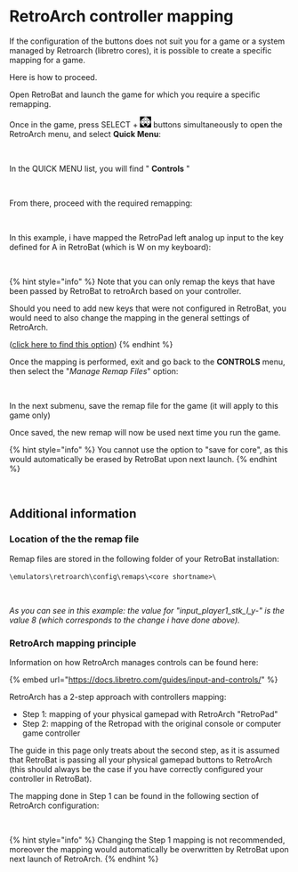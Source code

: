 # RetroArch controller mapping

If the configuration of the buttons does not suit you for a game or a system managed by Retroarch (libretro cores), it is possible to create a specific mapping for a game.

Here is how to proceed.



Open RetroBat and launch the game for which you require a specific remapping.

Once in the game, press SELECT + ![](<../../.gitbook/assets/image (25).png>) buttons simultaneously to open the RetroArch menu, and select **Quick Menu**:

<div align="left">

<figure><img src="https://i.imgur.com/HiJ66mI.png" alt=""><figcaption></figcaption></figure>

</div>

In the QUICK MENU list, you will find " **Controls** "

<div align="left">

<figure><img src="https://i.imgur.com/8jpwjmZ.png" alt=""><figcaption></figcaption></figure>

</div>

From there, proceed with the required remapping:

<div align="left">

<figure><img src="https://i.imgur.com/k78mZCY.png" alt=""><figcaption></figcaption></figure>

</div>

In this example, i have mapped the RetroPad left analog up input to the key defined for A in RetroBat (which is W on my keyboard):

<div align="left">

<figure><img src="https://i.imgur.com/yTnHq8K.png" alt=""><figcaption></figcaption></figure>

</div>

{% hint style="info" %}
Note that you can only remap the keys that have been passed by RetroBat to retroArch based on your controller.

Should you need to add new keys that were not configured in RetroBat, you would need to also change the mapping in the general settings of RetroArch.

([click here to find this option](retroarch-controller-mapping.md#retroarch-mapping-principle))
{% endhint %}

Once the mapping is performed, exit and go back to the **CONTROLS** menu, then select the "_Manage Remap Files_" option:

<div align="left">

<figure><img src="https://i.imgur.com/g5xiFro.png" alt=""><figcaption></figcaption></figure>

</div>

In the next submenu, save the remap file for the game (it will apply to this game only)

Once saved, the new remap will now be used next time you run the game.

{% hint style="info" %}
You cannot use the option to "save for core", as this would automatically be erased by RetroBat upon next launch.
{% endhint %}

<div align="left">

<figure><img src="https://i.imgur.com/4WyqBdQ.png" alt=""><figcaption></figcaption></figure>

</div>

## Additional information

### Location of the the remap file

Remap files are stored in the following folder of your RetroBat installation:

`\emulators\retroarch\config\remaps\<core shortname>\`

<div align="left">

<figure><img src="https://i.imgur.com/ljP0sMO.png" alt=""><figcaption></figcaption></figure>

</div>

_As you can see in this example: the value for "input\_player1\_stk\_l\_y-" is the value 8 (which corresponds to the change i have done above)._

### RetroArch mapping principle

Information on how RetroArch manages controls can be found here:

{% embed url="https://docs.libretro.com/guides/input-and-controls/" %}

RetroArch has a 2-step approach with controllers mapping:

* Step 1: mapping of your physical gamepad with RetroArch "RetroPad"
* Step 2: mapping of the Retropad with the original console or computer game controller

The guide in this page only treats about the second step, as it is assumed that RetroBat is passing all your physical gamepad buttons to RetroArch (this should always be the case if you have correctly configured your controller in RetroBat).



The mapping done in Step 1 can be found in the following section of RetroArch configuration:

<div align="left">

<figure><img src="https://i.imgur.com/rdZbOuz.png" alt=""><figcaption></figcaption></figure>

</div>

{% hint style="info" %}
Changing the Step 1 mapping is not recommended, moreover the mapping would automatically be overwritten by RetroBat upon next launch of RetroArch.
{% endhint %}

